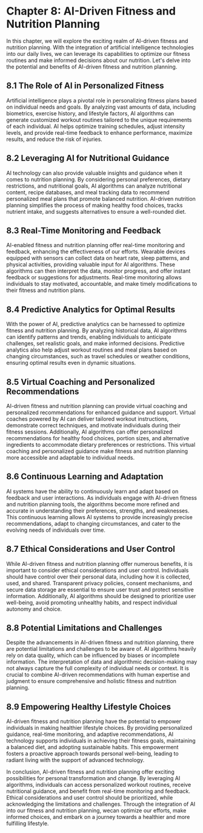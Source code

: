 Chapter 8: AI-Driven Fitness and Nutrition Planning
===================================================

In this chapter, we will explore the exciting realm of AI-driven fitness and nutrition planning. With the integration of artificial intelligence technologies into our daily lives, we can leverage its capabilities to optimize our fitness routines and make informed decisions about our nutrition. Let's delve into the potential and benefits of AI-driven fitness and nutrition planning.

8.1 The Role of AI in Personalized Fitness
------------------------------------------

Artificial intelligence plays a pivotal role in personalizing fitness plans based on individual needs and goals. By analyzing vast amounts of data, including biometrics, exercise history, and lifestyle factors, AI algorithms can generate customized workout routines tailored to the unique requirements of each individual. AI helps optimize training schedules, adjust intensity levels, and provide real-time feedback to enhance performance, maximize results, and reduce the risk of injuries.

8.2 Leveraging AI for Nutritional Guidance
------------------------------------------

AI technology can also provide valuable insights and guidance when it comes to nutrition planning. By considering personal preferences, dietary restrictions, and nutritional goals, AI algorithms can analyze nutritional content, recipe databases, and meal tracking data to recommend personalized meal plans that promote balanced nutrition. AI-driven nutrition planning simplifies the process of making healthy food choices, tracks nutrient intake, and suggests alternatives to ensure a well-rounded diet.

8.3 Real-Time Monitoring and Feedback
-------------------------------------

AI-enabled fitness and nutrition planning offer real-time monitoring and feedback, enhancing the effectiveness of our efforts. Wearable devices equipped with sensors can collect data on heart rate, sleep patterns, and physical activities, providing valuable input for AI algorithms. These algorithms can then interpret the data, monitor progress, and offer instant feedback or suggestions for adjustments. Real-time monitoring allows individuals to stay motivated, accountable, and make timely modifications to their fitness and nutrition plans.

8.4 Predictive Analytics for Optimal Results
--------------------------------------------

With the power of AI, predictive analytics can be harnessed to optimize fitness and nutrition planning. By analyzing historical data, AI algorithms can identify patterns and trends, enabling individuals to anticipate challenges, set realistic goals, and make informed decisions. Predictive analytics also help adjust workout routines and meal plans based on changing circumstances, such as travel schedules or weather conditions, ensuring optimal results even in dynamic situations.

8.5 Virtual Coaching and Personalized Recommendations
-----------------------------------------------------

AI-driven fitness and nutrition planning can provide virtual coaching and personalized recommendations for enhanced guidance and support. Virtual coaches powered by AI can deliver tailored workout instructions, demonstrate correct techniques, and motivate individuals during their fitness sessions. Additionally, AI algorithms can offer personalized recommendations for healthy food choices, portion sizes, and alternative ingredients to accommodate dietary preferences or restrictions. This virtual coaching and personalized guidance make fitness and nutrition planning more accessible and adaptable to individual needs.

8.6 Continuous Learning and Adaptation
--------------------------------------

AI systems have the ability to continuously learn and adapt based on feedback and user interactions. As individuals engage with AI-driven fitness and nutrition planning tools, the algorithms become more refined and accurate in understanding their preferences, strengths, and weaknesses. This continuous learning allows AI systems to provide increasingly precise recommendations, adapt to changing circumstances, and cater to the evolving needs of individuals over time.

8.7 Ethical Considerations and User Control
-------------------------------------------

While AI-driven fitness and nutrition planning offer numerous benefits, it is important to consider ethical considerations and user control. Individuals should have control over their personal data, including how it is collected, used, and shared. Transparent privacy policies, consent mechanisms, and secure data storage are essential to ensure user trust and protect sensitive information. Additionally, AI algorithms should be designed to prioritize user well-being, avoid promoting unhealthy habits, and respect individual autonomy and choice.

8.8 Potential Limitations and Challenges
----------------------------------------

Despite the advancements in AI-driven fitness and nutrition planning, there are potential limitations and challenges to be aware of. AI algorithms heavily rely on data quality, which can be influenced by biases or incomplete information. The interpretation of data and algorithmic decision-making may not always capture the full complexity of individual needs or context. It is crucial to combine AI-driven recommendations with human expertise and judgment to ensure comprehensive and holistic fitness and nutrition planning.

8.9 Empowering Healthy Lifestyle Choices
----------------------------------------

AI-driven fitness and nutrition planning have the potential to empower individuals in making healthier lifestyle choices. By providing personalized guidance, real-time monitoring, and adaptive recommendations, AI technology supports individuals in achieving their fitness goals, maintaining a balanced diet, and adopting sustainable habits. This empowerment fosters a proactive approach towards personal well-being, leading to radiant living with the support of advanced technology.

In conclusion, AI-driven fitness and nutrition planning offer exciting possibilities for personal transformation and change. By leveraging AI algorithms, individuals can access personalized workout routines, receive nutritional guidance, and benefit from real-time monitoring and feedback. Ethical considerations and user control should be prioritized, while acknowledging the limitations and challenges. Through the integration of AI into our fitness and nutrition planning, wecan optimize our efforts, make informed choices, and embark on a journey towards a healthier and more fulfilling lifestyle.
